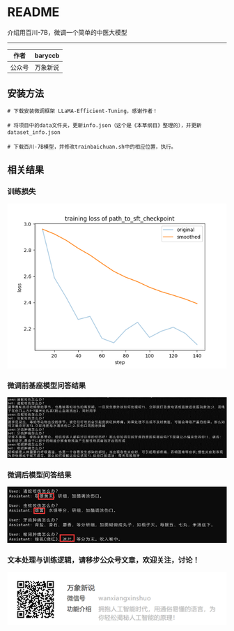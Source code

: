 README
===========================

介绍用百川-7B，微调一个简单的中医大模型
****

|作者|baryccb|
|---|---
|公众号|万象新说



## 安装方法
```
# 下载安装微调框架 LLaMA-Efficient-Tuning，感谢作者！

# 将项目中的data文件夹，更新info.json（这个是《本草纲目》整理的），并更新dataset_info.json

# 下载百川-7B模型，并修改trainbaichuan.sh中的相应位置，执行。
```

## 相关结果

### 训练损失

![](pic/loss.png)

### 微调前基座模型问答结果
 ![](pic/pic1.png)

### 微调后模型问答结果
 ![](pic/pic2.png)

### 文本处理与训练逻辑，请移步公众号文章，欢迎关注，讨论！
 ![](pic/gzh.png)


